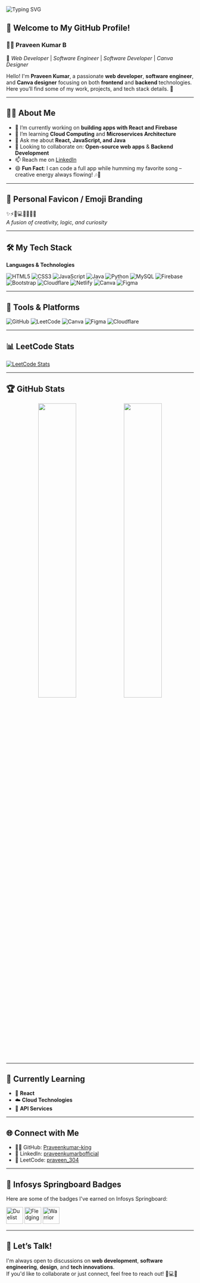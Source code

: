 <!-- Profile Header -->
<img src="https://readme-typing-svg.herokuapp.com?font=Fira+Code&size=24&pause=1000&color=F75C7E&center=false&vCenter=true&width=600&lines=👋+Hello!+I'm+Praveen+Kumar+B" alt="Typing SVG" />

## 👋 Welcome to My GitHub Profile!

### 🧑‍💼 Praveen Kumar B  
🎯 *Web Developer* | *Software Engineer* | *Software Developer* | *Canva Designer*

Hello! I'm **Praveen Kumar**, a passionate **web developer**, **software engineer**, and **Canva designer** focusing on both **frontend** and **backend** technologies.  
Here you’ll find some of my work, projects, and tech stack details. 🚀

---

## 🧑‍💻 About Me

- 🔭 I’m currently working on **building apps with React and Firebase**
- 🌱 I’m learning **Cloud Computing** and **Microservices Architecture**
- 💬 Ask me about **React, JavaScript, and Java**
- 🤝 Looking to collaborate on: **Open-source web apps** & **Backend Development**
- 📫 Reach me on [LinkedIn](https://www.linkedin.com/in/praveenkumarbofficial/)
- 😄 **Fun Fact**: I can code a full app while humming my favorite song – creative energy always flowing! 🎶🚀

---

## 🌟 Personal Favicon / Emoji Branding

✨⚡🧠💻🎨🚀🧑‍💼  
*A fusion of creativity, logic, and curiosity*

---

## 🛠️ My Tech Stack

**Languages & Technologies**  

![HTML5](https://img.shields.io/badge/HTML5-E34F26?style=flat&logo=html5&logoColor=white)
![CSS3](https://img.shields.io/badge/CSS3-1572B6?style=flat&logo=css3&logoColor=white)
![JavaScript](https://img.shields.io/badge/JavaScript-F7DF1E?style=flat&logo=javascript&logoColor=black)
![Java](https://img.shields.io/badge/Java-007396?style=flat&logo=java&logoColor=white)
![Python](https://img.shields.io/badge/Python-3776AB?style=flat&logo=python&logoColor=white)
![MySQL](https://img.shields.io/badge/MySQL-4479A1?style=flat&logo=mysql&logoColor=white)
![Firebase](https://img.shields.io/badge/Firebase-FFCA28?style=flat&logo=firebase&logoColor=black)
![Bootstrap](https://img.shields.io/badge/Bootstrap-563D7C?style=flat&logo=bootstrap&logoColor=white)
![Cloudflare](https://img.shields.io/badge/Cloudflare-F38020?style=flat&logo=cloudflare&logoColor=white)
![Netlify](https://img.shields.io/badge/Netlify-00C7B7?style=flat&logo=netlify&logoColor=white)
![Canva](https://img.shields.io/badge/Canva-00C4CC?style=flat&logo=canva&logoColor=white)
![Figma](https://img.shields.io/badge/Figma-F24E1E?style=flat&logo=figma&logoColor=white)

---

## 🧰 Tools & Platforms

![GitHub](https://img.shields.io/badge/GitHub-181717?style=flat&logo=github)
![LeetCode](https://img.shields.io/badge/LeetCode-FFA116?style=flat&logo=leetcode&logoColor=black)
![Canva](https://img.shields.io/badge/Canva-00C4CC?style=flat&logo=canva)
![Figma](https://img.shields.io/badge/Figma-F24E1E?style=flat&logo=figma)
![Cloudflare](https://img.shields.io/badge/Cloudflare-F38020?style=flat&logo=cloudflare)

---

## 📊 LeetCode Stats

[![LeetCode Stats](https://leetcard.jacoblin.cool/praveen_304?theme=dark)](https://leetcode.com/u/praveen_304/)

---

## 🏆 GitHub Stats

<p align="center">
  <img src="https://github-readme-stats.vercel.app/api?username=Praveenkumar-king&show_icons=true&theme=midnight-purple&count_private=true" width="45%"/>
  <img src="https://github-readme-stats.vercel.app/api/top-langs/?username=Praveenkumar-king&layout=compact&theme=midnight-purple" width="45%"/>
</p>

---

## 🧠 Currently Learning

- 📘 **React**
- ☁️ **Cloud Technologies**
- 🔌 **API Services**

---

## 🌐 Connect with Me

- 👨‍💻 GitHub: [Praveenkumar-king](https://github.com/Praveenkumar-king)
- 💼 LinkedIn: [praveenkumarbofficial](https://www.linkedin.com/in/praveenkumarbofficial/)
- 🔗 LeetCode: [praveen_304](https://leetcode.com/u/praveen_304/)

---

## 🏅 Infosys Springboard Badges

Here are some of the badges I've earned on Infosys Springboard:  

<img src="https://img.icons8.com/color/48/sword.png" title="Duelist" height="45"/>
<img src="https://img.icons8.com/color/48/helmet.png" title="Fledging" height="45"/>
<img src="https://img.icons8.com/color/48/shield.png" title="Warrior" height="45"/>

---

## 💬 Let’s Talk!

I'm always open to discussions on **web development**, **software engineering**, **design**, and **tech innovations**.  
If you'd like to collaborate or just connect, feel free to reach out! 🚀💻🎯
